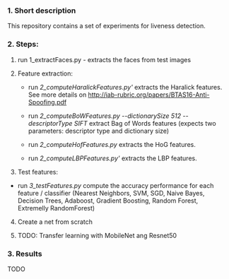 ### 1. Short description

This repository contains a set of experiments for liveness detection.


### 2. Steps:

1) run 1_extractFaces.py  - extracts the faces from test images


2) Feature extraction:

   - run *2_computeHaralickFeatures.py'*  extracts the Haralick features. See more details on http://iab-rubric.org/papers/BTAS16-Anti-Spoofing.pdf
   
   - run *2_computeBoWFeatures.py --dictionarySize 512 --descriptorType SIFT*  extract Bag of Words features (expects two parameters: descriptor type and dictionary size)
   
   - run *2_computeHofFeatures.py*  extracts the HoG features. 
   
   - run *2_computeLBPFeatures.py'*  extracts the LBP features. 
   
3) Test features:
-  run *3_testFeatures.py*  compute the accuracy performance for each feature / classifier (Nearest Neighbors, SVM, SGD, Naive Bayes, Decision Trees, Adaboost, Gradient Boosting, Random Forest, Extremelly RandomForest)

4) Create a net from scratch
   
5) TODO: Transfer learning with MobileNet ang Resnet50

### 3. Results

TODO 
   
   